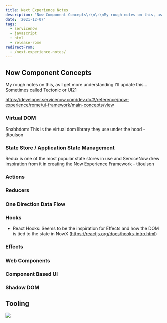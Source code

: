```yaml
---
title: Next Experience Notes
description: "Now Component Concepts\r\n\r\nMy rough notes on this, as I get more understanding I'll update this... Sometimes called Tectonic or UI21\r\n\r\n<https://developer.ser..."
date: '2021-12-07'
tags:
  - servicenow
  - javascript
  - html
  - release-rome
redirectFrom:
  - /next-experience-notes/
---
```


## Now Component Concepts

My rough notes on this, as I get more understanding I'll update this... Sometimes called Tectonic or UI21

<https://developer.servicenow.com/dev.do#!/reference/now-experience/rome/ui-framework/main-concepts/view>

### Virtual DOM

Snabbdom: This is the virtual dom library they use under the hood - tltoulson

### State Store / Application State Management

Redux is one of the most popular state stores in use and ServiceNow drew inspiration from it in creating the Now Experience Framework - tltoulson

### Actions

### Reducers

### One Direction Data Flow

### Hooks

* React Hooks: Seems to be the inspiration for Effects and how the DOM is tied to the state in NowX (<https://reactjs.org/docs/hooks-intro.html>)

### Effects

### Web Components

### Component Based UI

### Shadow DOM

## Tooling

[![](https://mermaid.ink/img/pako:eNqVVE1v2zAM_SuCTh1Q9wfkUKDN2jVAmw1xtx3mHTibsY3akiHJSYui_32ULckf8YouFzN875GUSOqVpzJDvuL7Sh7TApRhj9eJSARbgziAvnlufiW8txn9QVWiSPFMf0r478AKlDP0wE-pnnQDKRIW7CD7BrkF7GcIJetGChTGRvP2gBZllb1Pibfr-w0h8ZaR0fu-b65bEqIi_1YeR0cgiDmsp97trnIKNy78bsc633CannpbCqAQ60pqvGqNrMGUUpDAAaxD5qofKDKpHkDQqWuXySXqITZgzIPu9PHDSXHkW65u87jAts5letftcE8suuiayVKFYIjC6HcRXQ6iD5BtX5d5UuzLvFWWSrzQww-RJxPg-20zBsV6Wsb_kWfhSaPbP7mCpmBCHvG50fnpEMETsNO5ulVQ45FubLwkRGFR1Ocu4ICsBvHiMNR9HX2B0aVzB23v9luGmhWyytjR92RQW-24VcFeSN1Ql8Z5ndw1z368c65M_TVNE4_vO9hLcnvV0yCdfN5gWopuPodG3MsUqi62oUH5umNfStPIzPc3aIIgRnUoU7Qt2ght7HKOZ22cJHQpGk27nhUwAeYvxj9fhneWf2m5F3e4L5Wf8xpVDWVGb_Yr-VjCTUERE74iM8M9tJVJeCLeiNo2GY34TVYaqfhqD5XGcw5UVvwiUr4yqkVP-lwCnbB2rLe_Z2YTFA)](https://mermaid-js.github.io/mermaid-live-editor/edit#pako:eNqVVE1v2zAM_SuCTh1Q9wfkUKDN2jVAmw1xtx3mHTibsY3akiHJSYui_32ULckf8YouFzN875GUSOqVpzJDvuL7Sh7TApRhj9eJSARbgziAvnlufiW8txn9QVWiSPFMf0r478AKlDP0wE-pnnQDKRIW7CD7BrkF7GcIJetGChTGRvP2gBZllb1Pibfr-w0h8ZaR0fu-b65bEqIi_1YeR0cgiDmsp97trnIKNy78bsc633CannpbCqAQ60pqvGqNrMGUUpDAAaxD5qofKDKpHkDQqWuXySXqITZgzIPu9PHDSXHkW65u87jAts5letftcE8suuiayVKFYIjC6HcRXQ6iD5BtX5d5UuzLvFWWSrzQww-RJxPg-20zBsV6Wsb_kWfhSaPbP7mCpmBCHvG50fnpEMETsNO5ulVQ45FubLwkRGFR1Ocu4ICsBvHiMNR9HX2B0aVzB23v9luGmhWyytjR92RQW-24VcFeSN1Ql8Z5ndw1z368c65M_TVNE4_vO9hLcnvV0yCdfN5gWopuPodG3MsUqi62oUH5umNfStPIzPc3aIIgRnUoU7Qt2ght7HKOZ22cJHQpGk27nhUwAeYvxj9fhneWf2m5F3e4L5Wf8xpVDWVGb_Yr-VjCTUERE74iM8M9tJVJeCLeiNo2GY34TVYaqfhqD5XGcw5UVvwiUr4yqkVP-lwCnbB2rLe_Z2YTFA)